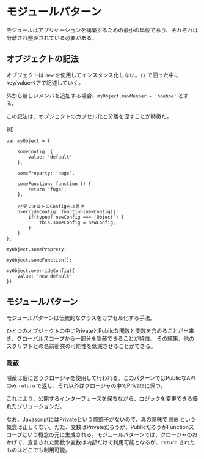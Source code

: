 # モジュールパターン

モジュールはアプリケーションを構築するための最小の単位であり、それぞれは分離され整理されている必要がある。

## オブジェクトの記法

オブジェクトは `new` を使用してインスタンス化しない。`{}` で囲った中にkey/valueペアで記述していく。


外から新しいメンバを追加する場合、`myObject.newMenber = 'hoehoe'` とする。

この記法は、オブジェクトのカプセル化と分離を促すことが特徴だ。

例）

````
var myObject = {
	
	someConfig: {
		value: 'default'
	},
	
	someProparty: 'hoge',
	
	someFunction: function () {
		return 'fuga';
	},

	//デフォルトのConfigを上書き
	overrideConfig: function(newConfig){
		if(typeof newConfig === 'Object') {
			this.someConfig = newConfig;
		}
	}
};

‌myObject.someProprety;

myObject.someFunction();

myObject.overrideConfig({
	value: 'new default'
});

````

## モジュールパターン

モジュールパターンは伝統的なクラスをカプセル化する手法。

ひとつのオブジェクトの中にPrivateとPublicな関数と変数を含めることが出来き、グローバルスコープから一部分を隠蔽できることが特徴。
その結果、他のスクリプトとの名前衝突の可能性を低減させることができる。

### 隠蔽

隠蔽は俗に言うクロージャを使用して行われる。このパターンではPublicなAPIのみ `return` で返し、それ以外はクロージャの中でPrivateに保つ。

これにより、公開するインターフェースを保ちながら、ロジックを変更できる優れたソリューションだ。

なお、JavascriptにはPrivateという修飾子がないので、真の意味で `隠蔽` という概念は正しくない。だた、変数はPrivateだろうが、PublicだろうがFunctionスコープという概念の元に生成される。モジュールパターンでは、クロージャのおかげで、宣言された関数や変数は内部だけで利用可能となるが、`return` されたものはどこでも利用可能。
